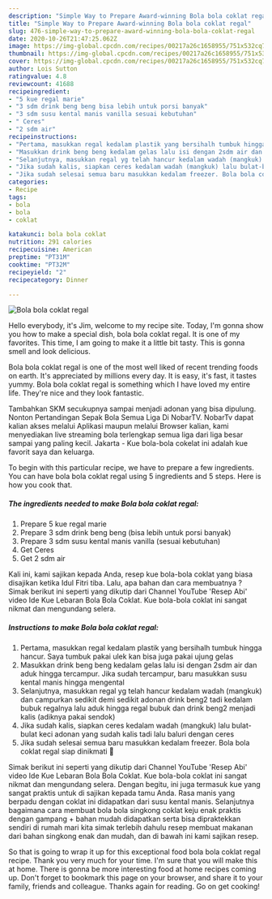 ```yaml
---
description: "Simple Way to Prepare Award-winning Bola bola coklat regal"
title: "Simple Way to Prepare Award-winning Bola bola coklat regal"
slug: 476-simple-way-to-prepare-award-winning-bola-bola-coklat-regal
date: 2020-10-26T21:47:25.062Z
image: https://img-global.cpcdn.com/recipes/00217a26c1658955/751x532cq70/bola-bola-coklat-regal-foto-resep-utama.jpg
thumbnail: https://img-global.cpcdn.com/recipes/00217a26c1658955/751x532cq70/bola-bola-coklat-regal-foto-resep-utama.jpg
cover: https://img-global.cpcdn.com/recipes/00217a26c1658955/751x532cq70/bola-bola-coklat-regal-foto-resep-utama.jpg
author: Lois Sutton
ratingvalue: 4.8
reviewcount: 41688
recipeingredient:
- "5 kue regal marie"
- "3 sdm drink beng beng bisa lebih untuk porsi banyak"
- "3 sdm susu kental manis vanilla sesuai kebutuhan"
- " Ceres"
- "2 sdm air"
recipeinstructions:
- "Pertama, masukkan regal kedalam plastik yang bersihalh tumbuk hingga hancur. Saya tumbuk pakai ulek kan bisa juga pakai ujung gelas"
- "Masukkan drink beng beng kedalam gelas lalu isi dengan 2sdm air dan aduk hingga tercampur. Jika sudah tercampur, baru masukkan susu kental manis hingga mengental"
- "Selanjutnya, masukkan regal yg telah hancur kedalam wadah (mangkuk) dan campurkan sedikit demi sedikit adonan drink beng2 tadi kedalam bubuk regalnya lalu aduk hingga regal bubuk dan drink beng2 menjadi kalis (adiknya pakai sendok)"
- "Jika sudah kalis, siapkan ceres kedalam wadah (mangkuk) lalu bulat-bulat keci adonan yang sudah kalis tadi lalu baluri dengan ceres"
- "Jika sudah selesai semua baru masukkan kedalam freezer. Bola bola coklat regal siap dinikmati 🥰"
categories:
- Recipe
tags:
- bola
- bola
- coklat

katakunci: bola bola coklat 
nutrition: 291 calories
recipecuisine: American
preptime: "PT31M"
cooktime: "PT32M"
recipeyield: "2"
recipecategory: Dinner

---
```



![Bola bola coklat regal](https://img-global.cpcdn.com/recipes/00217a26c1658955/751x532cq70/bola-bola-coklat-regal-foto-resep-utama.jpg)

Hello everybody, it's Jim, welcome to my recipe site. Today, I'm gonna show you how to make a special dish, bola bola coklat regal. It is one of my favorites. This time, I am going to make it a little bit tasty. This is gonna smell and look delicious.

Bola bola coklat regal is one of the most well liked of recent trending foods on earth. It's appreciated by millions every day. It is easy, it's fast, it tastes yummy. Bola bola coklat regal is something which I have loved my entire life. They're nice and they look fantastic.

Tambahkan SKM secukupnya sampai menjadi adonan yang bisa dipulung. Nonton Pertandingan Sepak Bola Semua Liga Di NobarTV. NobarTv dapat kalian akses melalui Aplikasi maupun melalui Browser kalian, kami menyediakan live streaming bola terlengkap semua liga dari liga besar sampai yang paling kecil. Jakarta - Kue bola-bola cokelat ini adalah kue favorit saya dan keluarga.


To begin with this particular recipe, we have to prepare a few ingredients. You can have bola bola coklat regal using 5 ingredients and 5 steps. Here is how you cook that.

<!--inarticleads1-->

##### The ingredients needed to make Bola bola coklat regal:

1. Prepare 5 kue regal marie
1. Prepare 3 sdm drink beng beng (bisa lebih untuk porsi banyak)
1. Prepare 3 sdm susu kental manis vanilla (sesuai kebutuhan)
1. Get  Ceres
1. Get 2 sdm air


Kali ini, kami sajikan kepada Anda, resep kue bola-bola coklat yang biasa disajikan ketika Idul Fitri tiba. Lalu, apa bahan dan cara membuatnya ? Simak berikut ini seperti yang dikutip dari Channel YouTube &#39;Resep Abi&#39; video Ide Kue Lebaran Bola Bola Coklat. Kue bola-bola coklat ini sangat nikmat dan mengundang selera. 

<!--inarticleads2-->

##### Instructions to make Bola bola coklat regal:

1. Pertama, masukkan regal kedalam plastik yang bersihalh tumbuk hingga hancur. Saya tumbuk pakai ulek kan bisa juga pakai ujung gelas
1. Masukkan drink beng beng kedalam gelas lalu isi dengan 2sdm air dan aduk hingga tercampur. Jika sudah tercampur, baru masukkan susu kental manis hingga mengental
1. Selanjutnya, masukkan regal yg telah hancur kedalam wadah (mangkuk) dan campurkan sedikit demi sedikit adonan drink beng2 tadi kedalam bubuk regalnya lalu aduk hingga regal bubuk dan drink beng2 menjadi kalis (adiknya pakai sendok)
1. Jika sudah kalis, siapkan ceres kedalam wadah (mangkuk) lalu bulat-bulat keci adonan yang sudah kalis tadi lalu baluri dengan ceres
1. Jika sudah selesai semua baru masukkan kedalam freezer. Bola bola coklat regal siap dinikmati 🥰


Simak berikut ini seperti yang dikutip dari Channel YouTube &#39;Resep Abi&#39; video Ide Kue Lebaran Bola Bola Coklat. Kue bola-bola coklat ini sangat nikmat dan mengundang selera. Dengan begitu, ini juga termasuk kue yang sangat praktis untuk di sajikan kepada tamu Anda. Rasa manis yang berpadu dengan coklat ini didapatkan dari susu kental manis. Selanjutnya bagaimana cara membuat bola bola singkong coklat keju enak praktis dengan gampang + bahan mudah didapatkan serta bisa dipraktekkan sendiri di rumah mari kita simak terlebih dahulu resep membuat makanan dari bahan singkong enak dan mudah, dan di bawah ini kami sajikan resep. 

So that is going to wrap it up for this exceptional food bola bola coklat regal recipe. Thank you very much for your time. I'm sure that you will make this at home. There is gonna be more interesting food at home recipes coming up. Don't forget to bookmark this page on your browser, and share it to your family, friends and colleague. Thanks again for reading. Go on get cooking!
